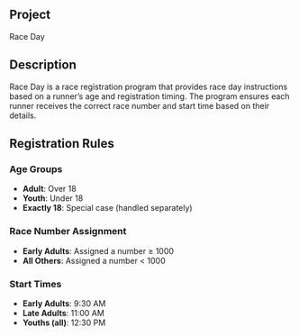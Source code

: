 ## Project
Race Day

## Description
Race Day is a race registration program that provides race day instructions based on a runner’s age and registration timing. The program ensures each runner receives the correct race number and start time based on their details.

## Registration Rules

### Age Groups
- **Adult**: Over 18
- **Youth**: Under 18
- **Exactly 18**: Special case (handled separately)

### Race Number Assignment
- **Early Adults**: Assigned a number ≥ 1000
- **All Others**: Assigned a number < 1000

### Start Times
- **Early Adults**: 9:30 AM
- **Late Adults**: 11:00 AM
- **Youths (all)**: 12:30 PM